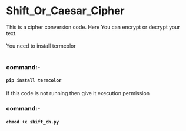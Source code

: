 # Shift_Or_Caesar_Cipher
This is a  cipher conversion code. Here  You can encrypt or decrypt your text.</br></br>
You need to install termcolor</br></br>
### **command:-** </br>
#### `pip install termcolor` </br>
If this code is not running then give it execution permission</br>
### **command:-**</br>
#### `chmod +x shift_ch.py`
